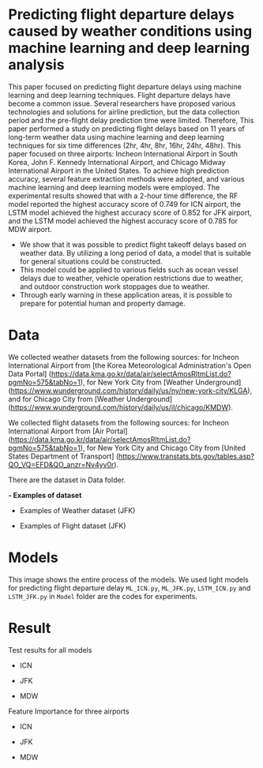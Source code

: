 # Predicting flight departure delays caused by weather conditions using machine learning and deep learning analysis

This paper focused on predicting flight departure delays using machine learning and deep learning techniques. Flight departure delays have become a common issue. Several researchers have proposed various technologies and solutions for airline prediction, but the data collection period and the pre-flight delay prediction time were limited. Therefore, This paper performed a study on predicting flight delays based on 11 years of long-term weather data using machine learning and deep learning techniques for six time differences (2hr, 4hr, 8hr, 16hr, 24hr, 48hr). This paper focused on three airports: Incheon International Airport in South Korea, John F. Kennedy International Airport, and Chicago Midway International Airport in the United States. To achieve high prediction accuracy, several feature extraction methods were adopted, and various machine learning and deep learning models were employed. The experimental results showed that with a 2-hour time difference, the RF model reported the highest accuracy score of 0.749 for ICN airport, the LSTM model achieved the highest accuracy score of 0.852 for JFK airport, and the LSTM model achieved the highest accuracy score of 0.785 for MDW airport.

- We show that it was possible to predict flight takeoff delays based on weather data. 
  By utilizing a long period of data, a model that is suitable for general situations could be constructed.
- This model could be applied to various fields such as ocean vessel delays due to weather, 
  vehicle operation restrictions due to weather, and outdoor construction work stoppages due to weather.
- Through early warning in these application areas, 
  it is possible to prepare for potential human and property damage.

# Data
We collected weather datasets from the following sources: 
for Incheon International Airport from [the Korea Meteorological Administration's Open Data Portal] (https://data.kma.go.kr/data/air/selectAmosRltmList.do?pgmNo=575&tabNo=1), 
for New York City from [Weather Underground] (https://www.wunderground.com/history/daily/us/ny/new-york-city/KLGA), 
and for Chicago City from [Weather Underground] (https://www.wunderground.com/history/daily/us/il/chicago/KMDW).

We collected flight datasets from the following sources: 
for Incheon International Airport from [Air Portal] (https://data.kma.go.kr/data/air/selectAmosRltmList.do?pgmNo=575&tabNo=1), 
for New York City and Chicago City  from [United States Department of Transport]  (https://www.transtats.bts.gov/tables.asp?QO_VQ=EFD&QO_anzr=Nv4yv0r).

There are the dataset in Data folder.

**- Examples of dataset**
- Examples of Weather dataset (JFK)

- Examples of Flight dataset (JFK)


# Models

This image shows the entire process of the models. We used light models for predicting flight departure delay
`ML_ICN.py`, `ML_JFK.py`, `LSTM_ICN.py` and `LSTM_JFK.py` in `Model` folder are the codes for experiments.




# Result
Test results for all models
- ICN

- JFK

- MDW

Feature Importance for three airports
- ICN

- JFK

- MDW





